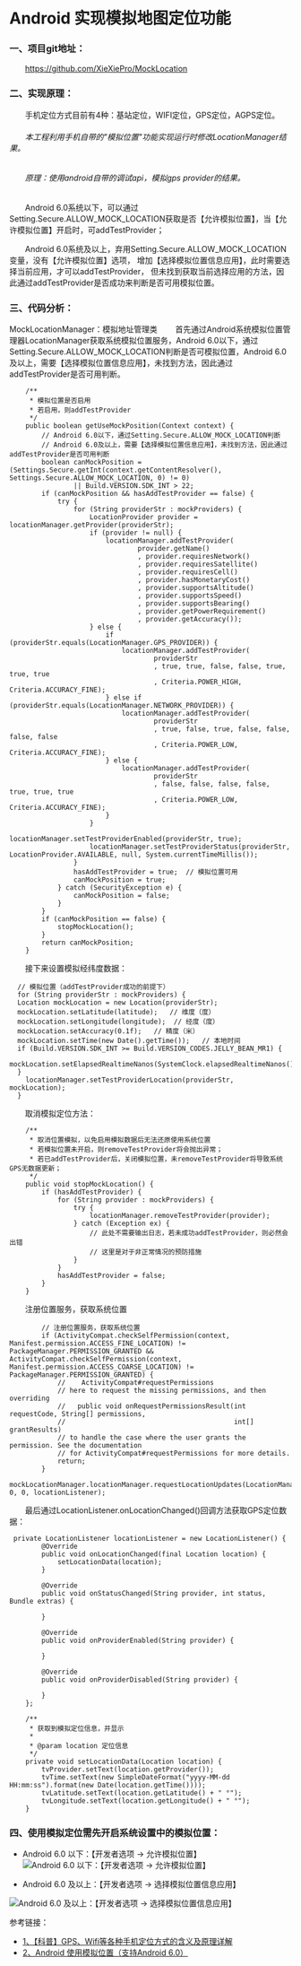 # Android 实现模拟地图定位功能

###  一、项目git地址：
&emsp;&emsp;https://github.com/XieXiePro/MockLocation

###  二、实现原理：
&emsp;&emsp;手机定位方式目前有4种：基站定位，WIFI定位，GPS定位，AGPS定位。

###### &emsp;&emsp;本工程利用手机自带的"模拟位置"功能实现运行时修改LocationManager结果。

###### &emsp;&emsp;原理：使用android自带的调试api，模拟gps provider的结果。

&emsp;&emsp;Android 6.0系统以下，可以通过Setting.Secure.ALLOW_MOCK_LOCATION获取是否【允许模拟位置】，当【允许模拟位置】开启时，可addTestProvider；

&emsp;&emsp;Android 6.0系统及以上，弃用Setting.Secure.ALLOW_MOCK_LOCATION变量，没有【允许模拟位置】选项，
增加【选择模拟位置信息应用】，此时需要选择当前应用，才可以addTestProvider，
但未找到获取当前选择应用的方法，因此通过addTestProvider是否成功来判断是否可用模拟位置。

###  三、代码分析：
MockLocationManager：模拟地址管理类
&emsp;&emsp;首先通过Android系统模拟位置管理器LocationManager获取系统模拟位置服务，Android 6.0以下，通过Setting.Secure.ALLOW_MOCK_LOCATION判断是否可模拟位置，Android 6.0及以上，需要【选择模拟位置信息应用】，未找到方法，因此通过addTestProvider是否可用判断。
```
    /**
     * 模拟位置是否启用
     * 若启用，则addTestProvider
     */
    public boolean getUseMockPosition(Context context) {
        // Android 6.0以下，通过Setting.Secure.ALLOW_MOCK_LOCATION判断
        // Android 6.0及以上，需要【选择模拟位置信息应用】，未找到方法，因此通过addTestProvider是否可用判断
        boolean canMockPosition = (Settings.Secure.getInt(context.getContentResolver(), Settings.Secure.ALLOW_MOCK_LOCATION, 0) != 0)
                || Build.VERSION.SDK_INT > 22;
        if (canMockPosition && hasAddTestProvider == false) {
            try {
                for (String providerStr : mockProviders) {
                    LocationProvider provider = locationManager.getProvider(providerStr);
                    if (provider != null) {
                        locationManager.addTestProvider(
                                provider.getName()
                                , provider.requiresNetwork()
                                , provider.requiresSatellite()
                                , provider.requiresCell()
                                , provider.hasMonetaryCost()
                                , provider.supportsAltitude()
                                , provider.supportsSpeed()
                                , provider.supportsBearing()
                                , provider.getPowerRequirement()
                                , provider.getAccuracy());
                    } else {
                        if (providerStr.equals(LocationManager.GPS_PROVIDER)) {
                            locationManager.addTestProvider(
                                    providerStr
                                    , true, true, false, false, true, true, true
                                    , Criteria.POWER_HIGH, Criteria.ACCURACY_FINE);
                        } else if (providerStr.equals(LocationManager.NETWORK_PROVIDER)) {
                            locationManager.addTestProvider(
                                    providerStr
                                    , true, false, true, false, false, false, false
                                    , Criteria.POWER_LOW, Criteria.ACCURACY_FINE);
                        } else {
                            locationManager.addTestProvider(
                                    providerStr
                                    , false, false, false, false, true, true, true
                                    , Criteria.POWER_LOW, Criteria.ACCURACY_FINE);
                        }
                    }
                    locationManager.setTestProviderEnabled(providerStr, true);
                    locationManager.setTestProviderStatus(providerStr, LocationProvider.AVAILABLE, null, System.currentTimeMillis());
                }
                hasAddTestProvider = true;  // 模拟位置可用
                canMockPosition = true;
            } catch (SecurityException e) {
                canMockPosition = false;
            }
        }
        if (canMockPosition == false) {
            stopMockLocation();
        }
        return canMockPosition;
    }
```
&emsp;&emsp;接下来设置模拟经纬度数据：
```
  // 模拟位置（addTestProvider成功的前提下）
  for (String providerStr : mockProviders) {
  Location mockLocation = new Location(providerStr);
  mockLocation.setLatitude(latitude);   // 维度（度）
  mockLocation.setLongitude(longitude);  // 经度（度）
  mockLocation.setAccuracy(0.1f);   // 精度（米）
  mockLocation.setTime(new Date().getTime());   // 本地时间
  if (Build.VERSION.SDK_INT >= Build.VERSION_CODES.JELLY_BEAN_MR1) {
    mockLocation.setElapsedRealtimeNanos(SystemClock.elapsedRealtimeNanos());
  }
    locationManager.setTestProviderLocation(providerStr, mockLocation);
  }
```
&emsp;&emsp;取消模拟定位方法：
```
    /**
     * 取消位置模拟，以免启用模拟数据后无法还原使用系统位置
     * 若模拟位置未开启，则removeTestProvider将会抛出异常；
     * 若已addTestProvider后，关闭模拟位置，未removeTestProvider将导致系统GPS无数据更新；
     */
    public void stopMockLocation() {
        if (hasAddTestProvider) {
            for (String provider : mockProviders) {
                try {
                    locationManager.removeTestProvider(provider);
                } catch (Exception ex) {
                    // 此处不需要输出日志，若未成功addTestProvider，则必然会出错
                    // 这里是对于非正常情况的预防措施
                }
            }
            hasAddTestProvider = false;
        }
    }
```

&emsp;&emsp;注册位置服务，获取系统位置
```
        // 注册位置服务，获取系统位置
        if (ActivityCompat.checkSelfPermission(context, Manifest.permission.ACCESS_FINE_LOCATION) != PackageManager.PERMISSION_GRANTED && ActivityCompat.checkSelfPermission(context, Manifest.permission.ACCESS_COARSE_LOCATION) != PackageManager.PERMISSION_GRANTED) {
            //    ActivityCompat#requestPermissions
            // here to request the missing permissions, and then overriding
            //   public void onRequestPermissionsResult(int requestCode, String[] permissions,
            //                                          int[] grantResults)
            // to handle the case where the user grants the permission. See the documentation
            // for ActivityCompat#requestPermissions for more details.
            return;
        }
        mockLocationManager.locationManager.requestLocationUpdates(LocationManager.GPS_PROVIDER, 0, 0, locationListener);

```
&emsp;&emsp;最后通过LocationListener.onLocationChanged()回调方法获取GPS定位数据：
```
 private LocationListener locationListener = new LocationListener() {
        @Override
        public void onLocationChanged(final Location location) {
            setLocationData(location);
        }

        @Override
        public void onStatusChanged(String provider, int status, Bundle extras) {

        }

        @Override
        public void onProviderEnabled(String provider) {

        }

        @Override
        public void onProviderDisabled(String provider) {

        }
    };

    /**
     * 获取到模拟定位信息，并显示
     *
     * @param location 定位信息
     */
    private void setLocationData(Location location) {
        tvProvider.setText(location.getProvider());
        tvTime.setText(new SimpleDateFormat("yyyy-MM-dd HH:mm:ss").format(new Date(location.getTime())));
        tvLatitude.setText(location.getLatitude() + " °");
        tvLongitude.setText(location.getLongitude() + " °");
    }
```

### 四、使用模拟定位需先开启系统设置中的模拟位置：

*   Android 6.0 以下：【开发者选项 -> 允许模拟位置】
![Android 6.0 以下：【开发者选项 -> 允许模拟位置】](https://upload-images.jianshu.io/upload_images/2783386-9e69fd0b4936dbf1.png?imageMogr2/auto-orient/strip%7CimageView2/2/w/1240)

*   Android 6.0 及以上：【开发者选项 -> 选择模拟位置信息应用】

![ Android 6.0 及以上：【开发者选项 -> 选择模拟位置信息应用】](https://upload-images.jianshu.io/upload_images/2783386-5f501fc5b1f4bfd5.png?imageMogr2/auto-orient/strip%7CimageView2/2/w/1240)


参考链接：
*   [1、【科普】GPS、Wifi等各种手机定位方式的含义及原理详解](https://bbs.feng.com/read-htm-tid-7709847.html)
*   [2、Android 使用模拟位置（支持Android 6.0）](https://blog.csdn.net/doris_d/article/details/51384285)
